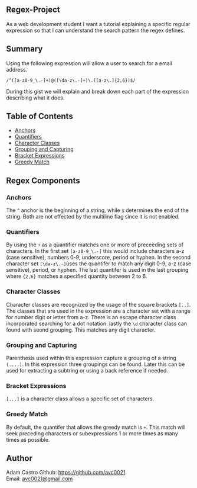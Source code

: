 ## Regex-Project 
As a web development student I want a tutorial explaining a specific regular expression so that I can understand the search pattern the regex defines.

## Summary
Using the following expression will allow a user to search for a email address. 

`/^([a-z0-9_\.-]+)@([\da-z\.-]+)\.([a-z\.]{2,6})$/`

During this gist we will explain and break down each part of the expression describing what it does.

## Table of Contents

- [Anchors](#anchors)
- [Quantifiers](#quantifiers)
- [Character Classes](#character-classes)
- [Grouping and Capturing](#grouping-and-capturing)
- [Bracket Expressions](#bracket-expressions)
- [Greedy Match](#greedy-match)

## Regex Components

### Anchors
The `^` anchor is the beginning of a string, while `$` determines the end of the string. Both are not effected by the multiline flag since it is not enabled.

### Quantifiers
By using the `+` as a quantifier matches one or more of preceeding sets of characters. In the first set `[a-z0-9_\.-]` this would include characters a-z (case sensitive), numbers 0-9, underscore, period or hyphen. In the second character set `[\da-z\.-]`uses the quantifer to match any digit 0-9, a-z (case sensitive), period, or hyphen. The last quantifer is used in the last grouping where `{2,6}` matches a specified quantity between 2 to 6.

### Character Classes
Character classes are recognized by the usage of the square brackets `[..]`. The classes that are used in the expression are a character set with a range for number digit or letter from a-z. There is an escape character class incorporated searching for a dot notation. lastly the `\d` character class can found with seond grouping. This matches any digit character. 

### Grouping and Capturing
Parenthesis used within this expression capture a grouping of a string `(....)`. In this expression three groupings can be found. Later this can be used for extracting a subtring or using a back reference if needed. 

### Bracket Expressions
`[...]` is a character class allows a specific set of characters.

### Greedy Match
By default, the quantifer that allows the greedy match is `+`. This match will seek preceding characters or subexpressions 1 or more times as many times as possible.

## Author

Adam Castro
Github: https://github.com/avc0021</br>
Email: avc0021@gmail.com
